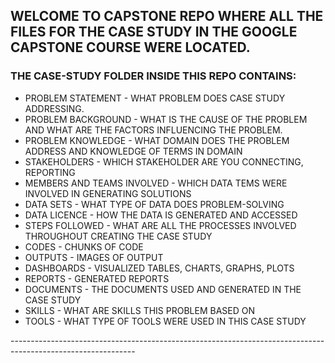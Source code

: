 <H2> WELCOME TO CAPSTONE REPO WHERE ALL THE FILES FOR THE CASE STUDY IN THE GOOGLE CAPSTONE COURSE WERE LOCATED. </H2>
<H3> THE CASE-STUDY FOLDER INSIDE THIS REPO CONTAINS: </H3>
<ul>
<li> PROBLEM STATEMENT - WHAT PROBLEM DOES CASE STUDY ADDRESSING. </li>
<li> PROBLEM BACKGROUND - WHAT IS THE CAUSE OF THE PROBLEM AND WHAT ARE THE FACTORS INFLUENCING THE PROBLEM.</li>
<li> PROBLEM KNOWLEDGE - WHAT DOMAIN DOES THE PROBLEM ADDRESS AND KNOWLEDGE OF TERMS IN DOMAIN </li>
<li> STAKEHOLDERS - WHICH STAKEHOLDER ARE YOU CONNECTING, REPORTING </li>
<li> MEMBERS AND TEAMS INVOLVED - WHICH DATA TEMS WERE INVOLVED IN GENERATING SOLUTIONS </li>
<li> DATA SETS - WHAT TYPE OF DATA DOES PROBLEM-SOLVING </li>
<li> DATA LICENCE - HOW THE DATA IS GENERATED AND ACCESSED </li>
<li> STEPS FOLLOWED - WHAT ARE ALL THE PROCESSES INVOLVED THROUGHOUT CREATING THE CASE STUDY </li>
<li> CODES - CHUNKS OF CODE </li>
<li> OUTPUTS - IMAGES OF OUTPUT </li>
<li> DASHBOARDS - VISUALIZED TABLES, CHARTS, GRAPHS, PLOTS </li>
<li> REPORTS - GENERATED REPORTS </li>
<li> DOCUMENTS - THE DOCUMENTS USED AND GENERATED IN THE CASE STUDY </li>
<li> SKILLS - WHAT ARE SKILLS THIS PROBLEM BASED ON </li>
<li> TOOLS - WHAT TYPE OF TOOLS WERE USED IN THIS CASE STUDY</li>
</ul>
-------------------------------------------------------------------------------------------------------------
